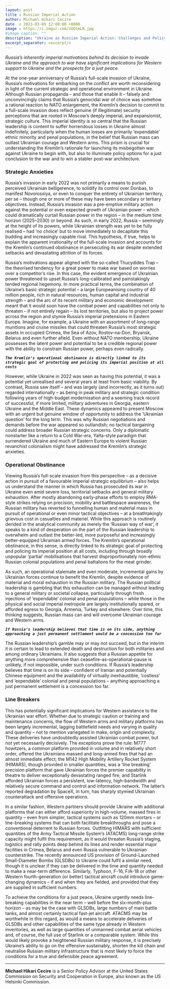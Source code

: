 ```yaml
---
layout: post
title : Russian Imperial Action
author: Michael Hikari Cecire
date  : 2023-03-09 12:00:00 +0800
image : https://i.imgur.com/zUQtmLN.jpg
#image_caption: ""
description: "Ukraine as Russian Imperial Action: Challenges and Policy Options"
excerpt_separator: <excerpt/>
---
```


_Russia’s inherently imperial motivations behind its decision to invade Ukraine and the approach to war have significant implications for Western support to Ukraine and the prospects for a just peace._

<excerpt/>

At the one-year anniversary of Russia’s full-scale invasion of Ukraine, Russia’s motivations for embarking on the conflict are worth reconsidering in light of the current strategic and operational environment in Ukraine. Although Russian propaganda – and those that enable it – falsely and unconvincingly claims that Russia’s genocidal war of choice was somehow a rational reaction to NATO enlargement, the Kremlin’s decision to commit to a full-scale invasion does reflect genuine (if illegitimate) security perceptions that are rooted in Moscow’s deeply imperial, and expansionist, strategic culture. This imperial identity is so central that the Russian leadership is content to suffer horrendous losses in Ukraine almost indefinitely, particularly when the human losses are primarily ‘expendable’ ethnic minority and penal populations, in the belief that Russian mass can outlast Ukrainian courage and Western arms. This prism is crucial for understanding the Kremlin’s rationale for launching its misbegotten war against Ukraine to begin with, but also to illuminate policy options for a just conclusion to the war and to win a stabler post-war architecture.


### Strategic Anxieties

Russia’s invasion in early 2022 was not primarily a means to punish perceived Ukrainian belligerence, to solidify its control over Donbas, to manifest Novorossiya, or even to conquer the entirety of Ukrainian territory, per se – though one or more of these may have been secondary or tertiary objectives. Instead, Russia’s invasion was a pre-emptive military action against the potential or even expected growth of Ukrainian power – which could dramatically curtail Russian power in the region – in the medium time horizon (2025–2030) or beyond. As such, in early 2022, Russia – seemingly at the height of its powers, while Ukrainian strength was yet to be fully realised – had ‘no choice’ but to move immediately to decapitate this budding and increasingly capable rival. This hypothesis, if true, helps to explain the apparent irrationality of the full-scale invasion and accounts for the Kremlin’s continued obstinance in persecuting its war despite extended setbacks and devastating attrition of its forces.

Russia’s motivations appear aligned with the so-called Thucydides Trap – the theorised tendency for a great power to make war based on worries over a competitor’s rise. In this case, the evident emergence of Ukrainian power threatened to upset Russia’s long-calibrated and painstakingly tended regional hegemony. In more practical terms, the combination of Ukraine’s basic strategic potential – a large Europeanising country of 40 million people, rich in natural resources, human capital and industrial strength – and the arc of its recent military and economic development meant that it would soon have the combat power and capabilities not only to threaten – if not entirely regain – its lost territories, but also to project power across the region and stymie Russia’s imperial pretensions in Eastern Europe. Imagine, for example, a Ukraine with an assortment of long-range munitions and cruise missiles that could threaten Russia’s most strategic assets in occupied Crimea, the Sea of Azov, Rostov-na-Don, Bryansk, Belarus and even further afield. Even without NATO membership, Ukraine possesses the latent power and potential to be a credible regional power with the ability to constrain Russian power, perhaps even radically.

___`The Kremlin’s operational obstinance is directly linked to its strategic goal of protecting and policing its imperial position at all costs`___

However, while Ukraine in 2022 was seen as having this potential, it was a potential yet unrealised and several years at least from basic viability. By contrast, Russia saw itself – and was largely (and incorrectly, as it turns out) regarded internationally – as being in peak military and strategic condition following years of high-budget modernisation and a seeming track record of successful, if more limited, military adventures in Georgia, eastern Ukraine and the Middle East. These dynamics appeared to present Moscow with an urgent but genuine window of opportunity to address the ‘Ukrainian question’ for the long term. This was why Russian negotiations and demands before the war appeared so outlandish; no tactical bargaining could address broader Russian strategic concerns. Only a diplomatic nonstarter like a return to a Cold War-era, Yalta-style paradigm that surrendered Ukraine and much of Eastern Europe to violent Russian revanchist colonialism might have addressed the Kremlin’s strategic anxieties.


### Operational Obstinance

Viewing Russia’s full-scale invasion from this perspective – as a decisive action in pursuit of a favourable imperial strategic equilibrium – also helps us understand the manner in which Russia has prosecuted its war in Ukraine even amid severe loss, territorial setbacks and general military exhaustion. After mostly abandoning early-phase efforts to employ RMA-style strikes relying on precision, mobility and battlespace awareness, the Russian military has reverted to funnelling human and material mass in pursuit of operational or even minor tactical objectives – at a breathtakingly grievous cost in casualties and materiel. While this approach is routinely derided in the analytical community as merely the ‘Russian way of war’, it speaks to a kind of desperation on the part of the Russian leadership to overwhelm and outlast the better-led, more purposeful and increasingly better-equipped Ukrainian armed forces. The Kremlin’s operational obstinance, in this sense, is directly linked to its strategic goal of protecting and policing its imperial position at all costs, including through broadly unpopular ‘partial’ mobilisations that harvest disproportionately non-ethnic Russian colonial populations and penal battalions for the meat grinder.

As such, an operational stalemate and even moderate, incremental gains by Ukrainian forces continue to benefit the Kremlin, despite evidence of material and moral exhaustion in the Russian military. The Russian political leadership is gambling that this exhaustion can be managed without leading to a general military or societal collapse, particularly through fresh injections of ‘expendable’ colonial and penal populations – while those in the physical and social imperial metropole are largely institutionally spared, or afforded egress to Georgia, Armenia, Turkey and elsewhere. Over time, this thinking suggests, Russian mass can and will overcome Ukrainian courage and Western arms.

___`If Russia’s leadership believes that time is on its side, anything approaching a just permanent settlement would be a concession too far`___

The Russian leadership’s gamble may or may not succeed, but in the interim it is certain to lead to extended death and destruction for both militaries and among ordinary Ukrainians. It also suggests that a Russian appetite for anything more comprehensive than ceasefire-as-operational-pause is unlikely, if not impossible, under such conditions. If Russia’s leadership believes that time is on its side – confident of Iranian and potentially Chinese equipment and the availability of virtually inexhaustible, ‘costless’ and ‘expendable’ colonial and penal populations – anything approaching a just permanent settlement is a concession too far.


### Line Breakers

This has potentially significant implications for Western assistance to the Ukrainian war effort. Whether due to strategic caution or training and maintenance concerns, the flow of Western arms and military platforms has been largely incremental, lagging battlefield needs and varying in quality and quantity – not to mention variegated in make, origin and complexity. These deliveries have undoubtedly assisted Ukrainian combat power, but not yet necessarily decisively. The exceptions prove the rule: M777 howitzers, a common platform provided in volume and in relatively short order, offered the Ukrainians massed and long-armed fires that had an almost immediate effect; the M142 High Mobility Artillery Rocket System (HIMARS), though provided in smaller quantities, was a ‘line breaking’ precision platform that gave Ukrainian forces the premier capability in theatre to deliver exceptionally devastating ranged fire; and Starlink afforded Ukrainian forces a persistent, low-latency, high-bandwidth and relatively secure command and control and information network. The latter’s reported degradation by SpaceX, in turn, has sharply stymied Ukrainian counterattack and offensive operations.

In a similar fashion, Western partners should provide Ukraine with additional platforms that can either afford superiority in high-volume, massed fires in quantity – even from simpler, tactical systems such as 120mm mortars – or line-breaking systems that can both facilitate breakthroughs and pose a conventional deterrent to Russian forces. Outfitting HIMARS with sufficient quantities of the Army Tactical Missile System’s (ATACMS) long-range strike capacity might fulfil this requirement, as it would threaten Russia’s staging, logistics and rally points deep behind its lines and render essential major facilities in Crimea, Belarus and even Russia vulnerable to Ukrainian counterstrike. The recently announced US provision of Ground-Launched Small-Diameter Bombs (GLSDBs) to Ukraine could fulfil a similar need, though it is unclear if they can be delivered in the time and quantity needed to make a near-term difference. Similarly, Typhoon, F-16, F/A-18 or other Western fourth-generation (or better) tactical aircraft could introduce game-changing dynamics – if and when they are fielded, and provided that they are supplied in sufficient numbers.

To achieve the conditions for a just peace, Ukraine urgently needs line-breaking capabilities in the near term – well before the six-month-plus horizon – as may be the case with GLSDBs, large numbers of main battle tanks, and almost certainly tactical fast-jet aircraft. ATACMS may be worthwhile in this regard, as would a means to accelerate deliveries of GLSDBs and other capabilities of the same type already in Western inventories, as well as large quantities of unmanned combat aerial vehicles and, of course, the full use of Starlink or a comparable system. While this would likely provoke a heightened Russian military response, it is precisely Ukraine’s ability to go on the offensive sustainably, shorten the kill chain and neutralise Russian military infrastructure that is most likely to force the conditions for a true and defensible peace agreement.

---

__Michael Hikari Cecire__ is a Senior Policy Advisor at the United States Commission on Security and Cooperation in Europe, also known as the US Helsinki Commission.
